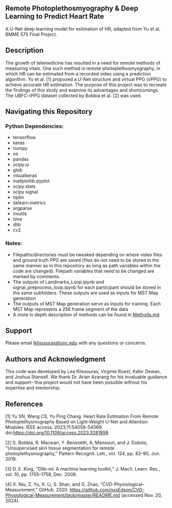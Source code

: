 ## Remote Photoplethosmyography & Deep Learning to Predict Heart Rate 
A U-Net deep learning model for estimation of HR, adapted from Yu et al.
BMME 575 Final Project.


## Description
The growth of telemedicine has resulted in a need for remote methods of measuring vitals. One such method is remote photoplethosmyography, in which HR can be estimated from a recorded video using a prediction algorithm. Yu et al. [1] proposed a U-Net structure and virtual PPG (vPPG) to achieve accurate HR estimation. The purpose of this project was to recreate the findings of this study and examine its advantages and shortcomings. The UBFC-rPPG dataset collected by Bobbia et al. [2] was used.  


## Navigating this Repository
### Python Dependencies:
- tensorflow
- keras
- numpy
- os
- pandas
- scipy.io
- glob
- visualkeras
- matlplotlib.pyplot
- scipy.stats
- scipy signal
- tqdm
- sklearn.metrics
- argparse
- imutils
- time
- dlib
- cv2

### Notes:
- Filepaths/directories must be tweaked depending on where video files and ground truth PPG are saved (files do not need to be stored in the same manner as in this repository as long as path variables within the code are changed). Filepath variables that need to be changed are marked by comments. 
- The outputs of Landmarks_Loop.ipynb and signal_preprocess_loop.ipynb for each participant should be stored in the same subfolders. These outputs are used as inputs for MST Map generation
- The outputs of MST Map generation serve as inputs for training. Each MST Map represents a 256 frame segment of the data
- A more in depth description of methods can be found in [Methods.md](https://github.com/leaklissouras/UNet-rPPG/blob/main/Methods.md)

## Support
Please email lklissouras@unc.edu with any questions or concerns.

## Authors and Acknowledgment
This code was developed by Lea Klissouras, Virginie Ruest, Kabir Dewan, and Joshua Stansell. We thank Dr. Arian Azarang for his invaluable guidance and support– this project would not have been possible without his expertise and mentorship.

## References
[1] Yu SN, Wang CS, Yu Ping Chang. Heart Rate Estimation From Remote Photoplethysmography Based on Light-Weight U-Net and Attention Modules.  IEEE access. 2023;11:54058-54069. doi:https://doi.org/10.1109/access.2023.3281898

[2] S. Bobbia, R. Macwan, Y. Benezeth, A. Mansouri, and J. Dubois, ‘‘Unsupervised skin tissue segmentation for remote photoplethysmography,’’ Pattern Recognit. Lett., vol. 124, pp. 82–90, Jun. 2019.

[3] D. E. King, ‘‘Dlib-ml: A machine learning toolkit,’’ J. Mach. Learn. Res., vol. 10, pp. 1755–1758, Dec. 2009.

[4] X. Niu, Z. Yu, X. Li, S. Shan, and G. Zhao, “CVD-Physiological-Measurement,” GitHub, 2020. https://github.com/nxsEdson/CVD-Physiological-Measurement/blob/master/README.md (accessed Nov. 20, 2024).

  

